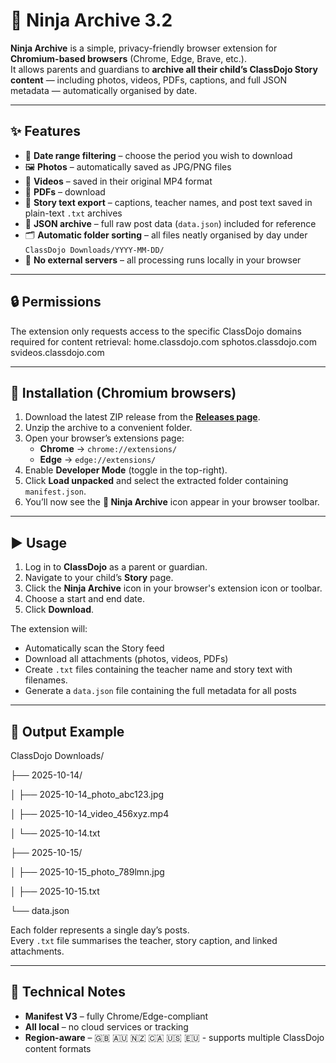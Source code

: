 # 🥷 Ninja Archive 3.2

**Ninja Archive** is a simple, privacy-friendly browser extension for **Chromium-based browsers** (Chrome, Edge, Brave, etc.).  
It allows parents and guardians to **archive all their child’s ClassDojo Story content** — including photos, videos, PDFs, captions, and full JSON metadata — automatically organised by date.

---

## ✨ Features

- 📅 **Date range filtering** – choose the period you wish to download  
- 🖼️ **Photos** – automatically saved as JPG/PNG files  
- 🎥 **Videos** – saved in their original MP4 format  
- 📄 **PDFs** – download
- 🧾 **Story text export** – captions, teacher names, and post text saved in plain-text `.txt` archives  
- 💾 **JSON archive** – full raw post data (`data.json`) included for reference  
- 🗂️ **Automatic folder sorting** – all files neatly organised by day under  
  `ClassDojo Downloads/YYYY-MM-DD/`  
- 🧠 **No external servers** – all processing runs locally in your browser  

---

## 🔒 Permissions

The extension only requests access to the specific ClassDojo domains required for content retrieval:
home.classdojo.com
sphotos.classdojo.com
svideos.classdojo.com

---

## 🧭 Installation (Chromium browsers)

1. Download the latest ZIP release from the [**Releases page**](https://github.com/8bitwilliam/Ninja/releases).  
2. Unzip the archive to a convenient folder.  
3. Open your browser’s extensions page:  
   - **Chrome** → `chrome://extensions/`  
   - **Edge** → `edge://extensions/`  
4. Enable **Developer Mode** (toggle in the top-right).  
5. Click **Load unpacked** and select the extracted folder containing `manifest.json`.  
6. You’ll now see the **🥷 Ninja Archive** icon appear in your browser toolbar.  

---

## ▶️ Usage

1. Log in to **ClassDojo** as a parent or guardian.  
2. Navigate to your child’s **Story** page.  
3. Click the **Ninja Archive** icon in your browser's extension icon or toolbar.   
4. Choose a start and end date.  
5. Click **Download**.  

The extension will:  
- Automatically scan the Story feed  
- Download all attachments (photos, videos, PDFs)  
- Create `.txt` files containing the teacher name and story text with filenames. 
- Generate a `data.json` file containing the full metadata for all posts  

---

## 📁 Output Example
ClassDojo Downloads/

├── 2025-10-14/

│   ├── 2025-10-14_photo_abc123.jpg

│   ├── 2025-10-14_video_456xyz.mp4

│   └── 2025-10-14.txt

├── 2025-10-15/

│   ├── 2025-10-15_photo_789lmn.jpg

│   ├── 2025-10-15.txt

└── data.json


Each folder represents a single day’s posts.  
Every `.txt` file summarises the teacher, story caption, and linked attachments.

---

## 🧩 Technical Notes

- **Manifest V3** – fully Chrome/Edge-compliant  
- **All local** – no cloud services or tracking  
- **Region-aware** – 🇬🇧 🇦🇺 🇳🇿 🇨🇦 🇺🇸 🇪🇺 - supports multiple ClassDojo content formats  
